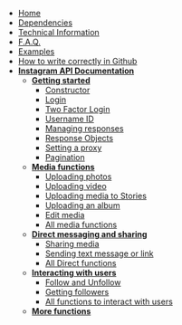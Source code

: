 * [Home](https://github.com/mgp25/Instagram-API/wiki)
* [Dependencies](https://github.com/mgp25/Instagram-API/wiki/Dependencies)
* [Technical Information](https://github.com/mgp25/Instagram-API/wiki/Technical-information)
* [F.A.Q.](https://github.com/mgp25/Instagram-API/wiki/FAQ)
* [Examples](https://github.com/mgp25/Instagram-API/tree/master/examples)
* [How to write correctly in Github](https://github.com/mgp25/Instagram-API/wiki/How-to-write-correctly-in-Github)
* **[Instagram API Documentation]()**
  * **[Getting started](https://github.com/mgp25/Instagram-API/wiki#getting-started)**
    * [Constructor](https://github.com/mgp25/Instagram-API/wiki#constructor)
    * [Login](https://github.com/mgp25/Instagram-API/wiki#login)
    * [Two Factor Login](https://github.com/mgp25/Instagram-API/wiki#two-factor-login)
    * [Username ID](https://github.com/mgp25/Instagram-API/wiki#username-id)
    * [Managing responses](https://github.com/mgp25/Instagram-API/wiki#managing-responses)
    * [Response Objects](https://github.com/mgp25/Instagram-API/wiki#response-objects)
    * [Setting a proxy](https://github.com/mgp25/Instagram-API/wiki#setting-a-proxy)
    * [Pagination](https://github.com/mgp25/Instagram-API/wiki#pagination)
  * **[Media functions](https://github.com/mgp25/Instagram-API/wiki#media-functions)**
    * [Uploading photos](https://github.com/mgp25/Instagram-API/wiki#uploading-photos)
    * [Uploading video](https://github.com/mgp25/Instagram-API/wiki#uploading-video)
    * [Uploading media to Stories](https://github.com/mgp25/Instagram-API/wiki#uploading-media-to-stories)
    * [Uploading an album](https://github.com/mgp25/Instagram-API/wiki#uploading-an-album)
    * [Edit media](https://github.com/mgp25/Instagram-API/wiki#edit-media)
    * [All media functions](https://github.com/mgp25/Instagram-API/wiki#all-media-functions)
  * **[Direct messaging and sharing](https://github.com/mgp25/Instagram-API/wiki#direct-messaging-and-sharing)**
	* [Sharing media](https://github.com/mgp25/Instagram-API/wiki#sharing-media)
	* [Sending text message or link](https://github.com/mgp25/Instagram-API/wiki#sending-text-message-or-link)
	* [All Direct functions](https://github.com/mgp25/Instagram-API/wiki#all-direct-functions)
  * **[Interacting with users](https://github.com/mgp25/Instagram-API/wiki#interacting-with-users)**
	* [Follow and Unfollow](https://github.com/mgp25/Instagram-API/wiki#follow-and-unfollow)
	* [Getting followers](https://github.com/mgp25/Instagram-API/wiki#getting-followers)
	* [All functions to interact with users](https://github.com/mgp25/Instagram-API/wiki#all-functions-to-interact-with-users)
  * **[More functions](https://github.com/mgp25/Instagram-API/wiki#more-functions)** 